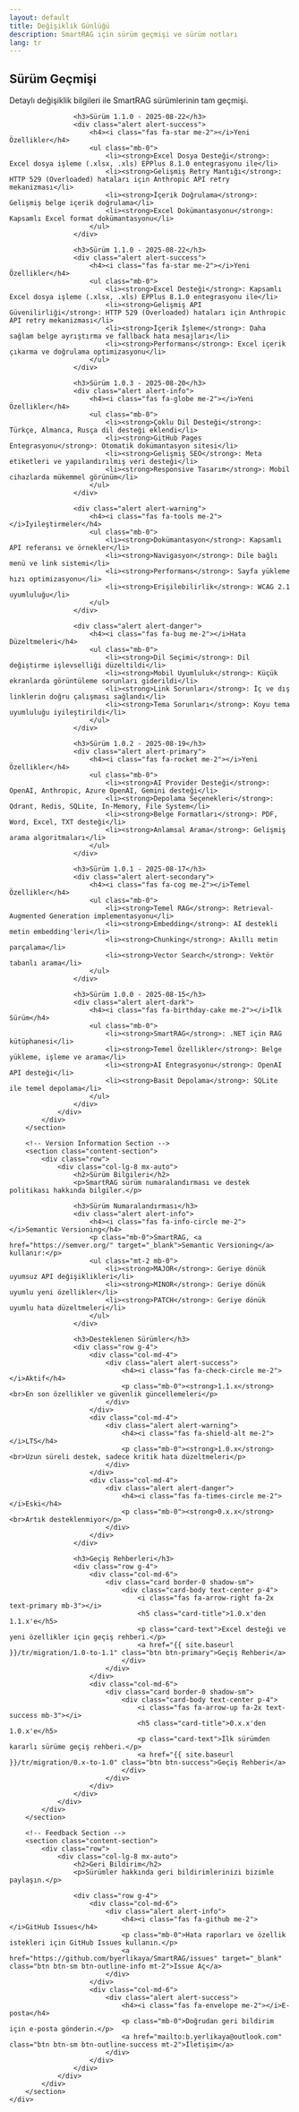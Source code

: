 ```yaml
---
layout: default
title: Değişiklik Günlüğü
description: SmartRAG için sürüm geçmişi ve sürüm notları
lang: tr
---
```


<div class="page-content">
    <div class="container">
        <!-- Version History Section -->
        <section class="content-section">
            <div class="row">
                <div class="col-lg-8 mx-auto">
                    <h2>Sürüm Geçmişi</h2>
                    <p>Detaylı değişiklik bilgileri ile SmartRAG sürümlerinin tam geçmişi.</p>

                    <h3>Sürüm 1.1.0 - 2025-08-22</h3>
                    <div class="alert alert-success">
                        <h4><i class="fas fa-star me-2"></i>Yeni Özellikler</h4>
                        <ul class="mb-0">
                            <li><strong>Excel Dosya Desteği</strong>: Excel dosya işleme (.xlsx, .xls) EPPlus 8.1.0 entegrasyonu ile</li>
                            <li><strong>Gelişmiş Retry Mantığı</strong>: HTTP 529 (Overloaded) hataları için Anthropic API retry mekanizması</li>
                            <li><strong>İçerik Doğrulama</strong>: Gelişmiş belge içerik doğrulama</li>
                            <li><strong>Excel Dokümantasyonu</strong>: Kapsamlı Excel format dokümantasyonu</li>
                        </ul>
                    </div>

                    <h3>Sürüm 1.1.0 - 2025-08-22</h3>
                    <div class="alert alert-success">
                        <h4><i class="fas fa-star me-2"></i>Yeni Özellikler</h4>
                        <ul class="mb-0">
                            <li><strong>Excel Desteği</strong>: Kapsamlı Excel dosya işleme (.xlsx, .xls) EPPlus 8.1.0 entegrasyonu ile</li>
                            <li><strong>Gelişmiş API Güvenilirliği</strong>: HTTP 529 (Overloaded) hataları için Anthropic API retry mekanizması</li>
                            <li><strong>İçerik İşleme</strong>: Daha sağlam belge ayrıştırma ve fallback hata mesajları</li>
                            <li><strong>Performans</strong>: Excel içerik çıkarma ve doğrulama optimizasyonu</li>
                        </ul>
                    </div>

                    <h3>Sürüm 1.0.3 - 2025-08-20</h3>
                    <div class="alert alert-info">
                        <h4><i class="fas fa-globe me-2"></i>Yeni Özellikler</h4>
                        <ul class="mb-0">
                            <li><strong>Çoklu Dil Desteği</strong>: Türkçe, Almanca, Rusça dil desteği eklendi</li>
                            <li><strong>GitHub Pages Entegrasyonu</strong>: Otomatik dokümantasyon sitesi</li>
                            <li><strong>Gelişmiş SEO</strong>: Meta etiketleri ve yapılandırılmış veri desteği</li>
                            <li><strong>Responsive Tasarım</strong>: Mobil cihazlarda mükemmel görünüm</li>
                        </ul>
                    </div>

                    <div class="alert alert-warning">
                        <h4><i class="fas fa-tools me-2"></i>İyileştirmeler</h4>
                        <ul class="mb-0">
                            <li><strong>Dokümantasyon</strong>: Kapsamlı API referansı ve örnekler</li>
                            <li><strong>Navigasyon</strong>: Dile bağlı menü ve link sistemi</li>
                            <li><strong>Performans</strong>: Sayfa yükleme hızı optimizasyonu</li>
                            <li><strong>Erişilebilirlik</strong>: WCAG 2.1 uyumluluğu</li>
                        </ul>
                    </div>

                    <div class="alert alert-danger">
                        <h4><i class="fas fa-bug me-2"></i>Hata Düzeltmeleri</h4>
                        <ul class="mb-0">
                            <li><strong>Dil Seçimi</strong>: Dil değiştirme işlevselliği düzeltildi</li>
                            <li><strong>Mobil Uyumluluk</strong>: Küçük ekranlarda görüntüleme sorunları giderildi</li>
                            <li><strong>Link Sorunları</strong>: İç ve dış linklerin doğru çalışması sağlandı</li>
                            <li><strong>Tema Sorunları</strong>: Koyu tema uyumluluğu iyileştirildi</li>
                        </ul>
                    </div>

                    <h3>Sürüm 1.0.2 - 2025-08-19</h3>
                    <div class="alert alert-primary">
                        <h4><i class="fas fa-rocket me-2"></i>Yeni Özellikler</h4>
                        <ul class="mb-0">
                            <li><strong>AI Provider Desteği</strong>: OpenAI, Anthropic, Azure OpenAI, Gemini desteği</li>
                            <li><strong>Depolama Seçenekleri</strong>: Qdrant, Redis, SQLite, In-Memory, File System</li>
                            <li><strong>Belge Formatları</strong>: PDF, Word, Excel, TXT desteği</li>
                            <li><strong>Anlamsal Arama</strong>: Gelişmiş arama algoritmaları</li>
                        </ul>
                    </div>

                    <h3>Sürüm 1.0.1 - 2025-08-17</h3>
                    <div class="alert alert-secondary">
                        <h4><i class="fas fa-cog me-2"></i>Temel Özellikler</h4>
                        <ul class="mb-0">
                            <li><strong>Temel RAG</strong>: Retrieval-Augmented Generation implementasyonu</li>
                            <li><strong>Embedding</strong>: AI destekli metin embedding'leri</li>
                            <li><strong>Chunking</strong>: Akıllı metin parçalama</li>
                            <li><strong>Vector Search</strong>: Vektör tabanlı arama</li>
                        </ul>
                    </div>

                    <h3>Sürüm 1.0.0 - 2025-08-15</h3>
                    <div class="alert alert-dark">
                        <h4><i class="fas fa-birthday-cake me-2"></i>İlk Sürüm</h4>
                        <ul class="mb-0">
                            <li><strong>SmartRAG</strong>: .NET için RAG kütüphanesi</li>
                            <li><strong>Temel Özellikler</strong>: Belge yükleme, işleme ve arama</li>
                            <li><strong>AI Entegrasyonu</strong>: OpenAI API desteği</li>
                            <li><strong>Basit Depolama</strong>: SQLite ile temel depolama</li>
                        </ul>
                    </div>
                </div>
            </div>
        </section>

        <!-- Version Information Section -->
        <section class="content-section">
            <div class="row">
                <div class="col-lg-8 mx-auto">
                    <h2>Sürüm Bilgileri</h2>
                    <p>SmartRAG sürüm numaralandırması ve destek politikası hakkında bilgiler.</p>

                    <h3>Sürüm Numaralandırması</h3>
                    <div class="alert alert-info">
                        <h4><i class="fas fa-info-circle me-2"></i>Semantic Versioning</h4>
                        <p class="mb-0">SmartRAG, <a href="https://semver.org/" target="_blank">Semantic Versioning</a> kullanır:</p>
                        <ul class="mt-2 mb-0">
                            <li><strong>MAJOR</strong>: Geriye dönük uyumsuz API değişiklikleri</li>
                            <li><strong>MINOR</strong>: Geriye dönük uyumlu yeni özellikler</li>
                            <li><strong>PATCH</strong>: Geriye dönük uyumlu hata düzeltmeleri</li>
                        </ul>
                    </div>

                    <h3>Desteklenen Sürümler</h3>
                    <div class="row g-4">
                        <div class="col-md-4">
                            <div class="alert alert-success">
                                <h4><i class="fas fa-check-circle me-2"></i>Aktif</h4>
                                <p class="mb-0"><strong>1.1.x</strong><br>En son özellikler ve güvenlik güncellemeleri</p>
                            </div>
                        </div>
                        <div class="col-md-4">
                            <div class="alert alert-warning">
                                <h4><i class="fas fa-shield-alt me-2"></i>LTS</h4>
                                <p class="mb-0"><strong>1.0.x</strong><br>Uzun süreli destek, sadece kritik hata düzeltmeleri</p>
                            </div>
                        </div>
                        <div class="col-md-4">
                            <div class="alert alert-danger">
                                <h4><i class="fas fa-times-circle me-2"></i>Eski</h4>
                                <p class="mb-0"><strong>0.x.x</strong><br>Artık desteklenmiyor</p>
                            </div>
                        </div>
                    </div>

                    <h3>Geçiş Rehberleri</h3>
                    <div class="row g-4">
                        <div class="col-md-6">
                            <div class="card border-0 shadow-sm">
                                <div class="card-body text-center p-4">
                                    <i class="fas fa-arrow-right fa-2x text-primary mb-3"></i>
                                    <h5 class="card-title">1.0.x'den 1.1.x'e</h5>
                                    <p class="card-text">Excel desteği ve yeni özellikler için geçiş rehberi.</p>
                                    <a href="{{ site.baseurl }}/tr/migration/1.0-to-1.1" class="btn btn-primary">Geçiş Rehberi</a>
                                </div>
                            </div>
                        </div>
                        <div class="col-md-6">
                            <div class="card border-0 shadow-sm">
                                <div class="card-body text-center p-4">
                                    <i class="fas fa-arrow-up fa-2x text-success mb-3"></i>
                                    <h5 class="card-title">0.x.x'den 1.0.x'e</h5>
                                    <p class="card-text">İlk sürümden kararlı sürüme geçiş rehberi.</p>
                                    <a href="{{ site.baseurl }}/tr/migration/0.x-to-1.0" class="btn btn-success">Geçiş Rehberi</a>
                                </div>
                            </div>
                        </div>
                    </div>
                </div>
            </div>
        </section>

        <!-- Feedback Section -->
        <section class="content-section">
            <div class="row">
                <div class="col-lg-8 mx-auto">
                    <h2>Geri Bildirim</h2>
                    <p>Sürümler hakkında geri bildirimlerinizi bizimle paylaşın.</p>

                    <div class="row g-4">
                        <div class="col-md-6">
                            <div class="alert alert-info">
                                <h4><i class="fas fa-github me-2"></i>GitHub Issues</h4>
                                <p class="mb-0">Hata raporları ve özellik istekleri için GitHub Issues kullanın.</p>
                                <a href="https://github.com/byerlikaya/SmartRAG/issues" target="_blank" class="btn btn-sm btn-outline-info mt-2">Issue Aç</a>
                            </div>
                        </div>
                        <div class="col-md-6">
                            <div class="alert alert-success">
                                <h4><i class="fas fa-envelope me-2"></i>E-posta</h4>
                                <p class="mb-0">Doğrudan geri bildirim için e-posta gönderin.</p>
                                <a href="mailto:b.yerlikaya@outlook.com" class="btn btn-sm btn-outline-success mt-2">İletişim</a>
                            </div>
                        </div>
                    </div>
                </div>
            </div>
        </section>
    </div>
</div>
